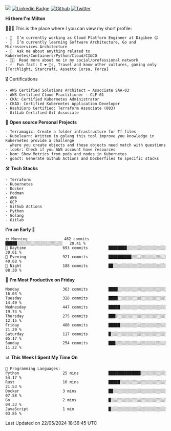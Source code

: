 ![](https://komarev.com/ghpvc/?username=miltlima&color=blueviolet) [![Linkedin Badge](https://img.shields.io/badge/-LinkedIn-blue?style=flat-square&logo=Linkedin&logoColor=white&link=https://www.linkedin.com/in/miltonlimaj/)](https://www.linkedin.com/in/miltonlimaj/) [![Github](https://img.shields.io/github/followers/miltlima?style=social)](https://github.com/miltlima?tab=followers) [![Twitter](https://img.shields.io/twitter/follow/milt_lima?style=social)](https://twitter.com/milt_lima)
 


     
**Hi there I'm Milton**

👨🏽‍💻 This is the place where I you can view my short profile:
```text
- 🔭  I’m currently working as Cloud Platform Engineer at Digibee 😉
- 🌱  I’m currently learning Software Architecture, Go and Microsservices Architecture
- 💬  Ask me about anything related to Kubernetes/Containers/Python/Cloud/CI&CD
- 👨‍💻  Read more about me in my social/professional network
- ⚡  Fun fact: I ❤️ 🐶s, Travel and know other cultures, gaming only [Torchlight, Starcraft, Assetto Corsa, Forza]
```
🎖 Certifications
```text
- AWS Certified Solutions Architect – Associate SAA-03
- AWS Certified Cloud Practitioner - CLF-01
- CKA: Certified Kubernetes Administrator
- CKAD: Certified Kubernetes Application Developer
- HashiCorp Certified: Terraform Associate (003)
- GitLab Certified Git Associate
```
📐 **Open source Personal Projects**

```text
- Terramagic: Create a folder infrastructure for Tf files
- Kubelearn: Written in golang this tool improve you knowledge in Kubernetes provide a challenge
  where you create objects and these objects need match with questions
- lookr: Check if you AWS account have resources
- kom: Show Metrics from pods and nodes in Kubernetes
- goact: Generate Github Actions and Dockerfiles to specific stacks
```
🛠 **Tech Stacks**

```text
- Terraform
- Kubernetes
- Docker
- Podman
- AWS
- GCP
- Github Actions
- Python
- Golang
- Gitlab
```         

<!--START_SECTION:waka-->
**I'm an Early 🐤** 

```text
🌞 Morning                462 commits         █████░░░░░░░░░░░░░░░░░░░░   20.41 % 
🌆 Daytime                693 commits         ████████░░░░░░░░░░░░░░░░░   30.61 % 
🌃 Evening                921 commits         ██████████░░░░░░░░░░░░░░░   40.68 % 
🌙 Night                  188 commits         ██░░░░░░░░░░░░░░░░░░░░░░░   08.30 % 
```
📅 **I'm Most Productive on Friday** 

```text
Monday                   363 commits         ████░░░░░░░░░░░░░░░░░░░░░   16.03 % 
Tuesday                  328 commits         ████░░░░░░░░░░░░░░░░░░░░░   14.49 % 
Wednesday                447 commits         █████░░░░░░░░░░░░░░░░░░░░   19.74 % 
Thursday                 275 commits         ███░░░░░░░░░░░░░░░░░░░░░░   12.15 % 
Friday                   480 commits         █████░░░░░░░░░░░░░░░░░░░░   21.20 % 
Saturday                 117 commits         █░░░░░░░░░░░░░░░░░░░░░░░░   05.17 % 
Sunday                   254 commits         ███░░░░░░░░░░░░░░░░░░░░░░   11.22 % 
```


📊 **This Week I Spent My Time On** 

```text
💬 Programming Languages: 
Python                   25 mins             ██████████████░░░░░░░░░░░   54.17 % 
Rust                     10 mins             █████░░░░░░░░░░░░░░░░░░░░   21.53 % 
Docker                   3 mins              ██░░░░░░░░░░░░░░░░░░░░░░░   07.58 % 
Go                       2 mins              █░░░░░░░░░░░░░░░░░░░░░░░░   04.33 % 
JavaScript               1 min               █░░░░░░░░░░░░░░░░░░░░░░░░   03.85 % 
```


 Last Updated on 22/05/2024 18:36:45 UTC
<!--END_SECTION:waka-->
